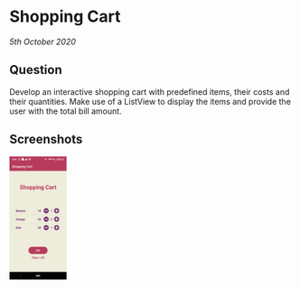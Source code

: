 # Shopping Cart

_5th October 2020_

## Question

Develop an interactive shopping cart with predefined items, their costs and their quantities. Make use of a ListView to display the items and provide the user with the total bill amount.

## Screenshots

<p align="start">
  <img src="Screenshot_1.png" width="20%">
</p>
